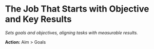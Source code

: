 # The Job That Starts with Objective and Key Results

*Sets goals and objectives, aligning tasks with measurable results.*

**Action:** Aim > Goals
